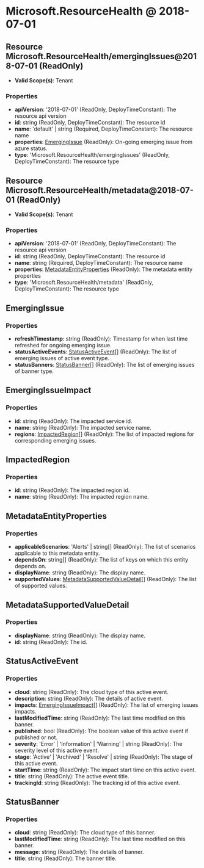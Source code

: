 # Microsoft.ResourceHealth @ 2018-07-01

## Resource Microsoft.ResourceHealth/emergingIssues@2018-07-01 (ReadOnly)
* **Valid Scope(s)**: Tenant
### Properties
* **apiVersion**: '2018-07-01' (ReadOnly, DeployTimeConstant): The resource api version
* **id**: string (ReadOnly, DeployTimeConstant): The resource id
* **name**: 'default' | string (Required, DeployTimeConstant): The resource name
* **properties**: [EmergingIssue](#emergingissue) (ReadOnly): On-going emerging issue from azure status.
* **type**: 'Microsoft.ResourceHealth/emergingIssues' (ReadOnly, DeployTimeConstant): The resource type

## Resource Microsoft.ResourceHealth/metadata@2018-07-01 (ReadOnly)
* **Valid Scope(s)**: Tenant
### Properties
* **apiVersion**: '2018-07-01' (ReadOnly, DeployTimeConstant): The resource api version
* **id**: string (ReadOnly, DeployTimeConstant): The resource id
* **name**: string (Required, DeployTimeConstant): The resource name
* **properties**: [MetadataEntityProperties](#metadataentityproperties) (ReadOnly): The metadata entity properties
* **type**: 'Microsoft.ResourceHealth/metadata' (ReadOnly, DeployTimeConstant): The resource type

## EmergingIssue
### Properties
* **refreshTimestamp**: string (ReadOnly): Timestamp for when last time refreshed for ongoing emerging issue.
* **statusActiveEvents**: [StatusActiveEvent](#statusactiveevent)[] (ReadOnly): The list of emerging issues of active event type.
* **statusBanners**: [StatusBanner](#statusbanner)[] (ReadOnly): The list of emerging issues of banner type.

## EmergingIssueImpact
### Properties
* **id**: string (ReadOnly): The impacted service id.
* **name**: string (ReadOnly): The impacted service name.
* **regions**: [ImpactedRegion](#impactedregion)[] (ReadOnly): The list of impacted regions for corresponding emerging issues.

## ImpactedRegion
### Properties
* **id**: string (ReadOnly): The impacted region id.
* **name**: string (ReadOnly): The impacted region name.

## MetadataEntityProperties
### Properties
* **applicableScenarios**: 'Alerts' | string[] (ReadOnly): The list of scenarios applicable to this metadata entity.
* **dependsOn**: string[] (ReadOnly): The list of keys on which this entity depends on.
* **displayName**: string (ReadOnly): The display name.
* **supportedValues**: [MetadataSupportedValueDetail](#metadatasupportedvaluedetail)[] (ReadOnly): The list of supported values.

## MetadataSupportedValueDetail
### Properties
* **displayName**: string (ReadOnly): The display name.
* **id**: string (ReadOnly): The id.

## StatusActiveEvent
### Properties
* **cloud**: string (ReadOnly): The cloud type of this active event.
* **description**: string (ReadOnly): The details of active event.
* **impacts**: [EmergingIssueImpact](#emergingissueimpact)[] (ReadOnly): The list of emerging issues impacts.
* **lastModifiedTime**: string (ReadOnly): The last time modified on this banner.
* **published**: bool (ReadOnly): The boolean value of this active event if published or not.
* **severity**: 'Error' | 'Information' | 'Warning' | string (ReadOnly): The severity level of this active event.
* **stage**: 'Active' | 'Archived' | 'Resolve' | string (ReadOnly): The stage of this active event.
* **startTime**: string (ReadOnly): The impact start time on this active event.
* **title**: string (ReadOnly): The active event title.
* **trackingId**: string (ReadOnly): The tracking id of this active event.

## StatusBanner
### Properties
* **cloud**: string (ReadOnly): The cloud type of this banner.
* **lastModifiedTime**: string (ReadOnly): The last time modified on this banner.
* **message**: string (ReadOnly): The details of banner.
* **title**: string (ReadOnly): The banner title.

